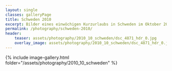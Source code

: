 ```yaml
---
layout: single
classes: galleryPage
title: Schweden 2010
excerpt: Bilder eines einwöchigen Kurzurlaubs in Schweden im Oktober 2010.
permalink: /photography/schweden-2010/
header:
    teaser: assets/photography/2010_10_schweden/dsc_4871_hdr_0.jpg
    overlay_image: assets/photography/2010_10_schweden/dsc_4871_hdr_0.jpg
---
```


{% include image-gallery.html folder="/assets/photography/2010_10_schweden" %}